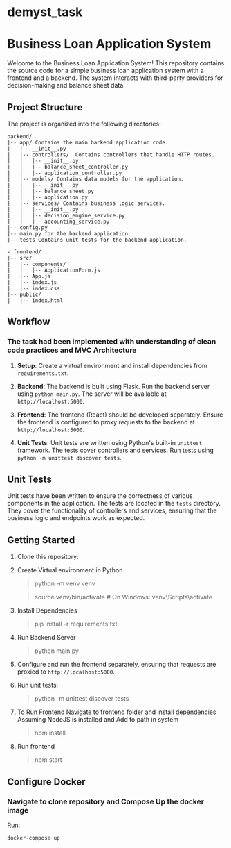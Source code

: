 # demyst_task

# Business Loan Application System

Welcome to the Business Loan Application System! This repository contains the source code for a simple business loan application system with a frontend and a backend. The system interacts with third-party providers for decision-making and balance sheet data.

## Project Structure

The project is organized into the following directories:

```
backend/
|-- app/ Contains the main backend application code.
|   |-- __init__.py
|   |-- controllers/  Contains controllers that handle HTTP routes.
|   |   |-- __init__.py
|   |   |-- balance_sheet_controller.py
|   |   |-- application_controller.py
|   |-- models/ Contains data models for the application.
|   |   |-- __init__.py
|   |   |-- balance_sheet.py
|   |   |-- application.py
|   |-- services/ Contains business logic services.
|   |   |-- __init__.py
|   |   |-- decision_engine_service.py
|   |   |-- accounting_service.py
|-- config.py
|-- main.py for the backend application.
|-- tests Contains unit tests for the backend application.
```

```
- frontend/
|-- src/
|   |-- components/
|   |   |-- ApplicationForm.js
|   |-- App.js
|   |-- index.js
|   |-- index.css
|-- public/
|   |-- index.html
```
## Workflow
### The task had been implemented with understanding of clean code practices and MVC Architecture
1. **Setup**: Create a virtual environment and install dependencies from `requirements.txt`.

2. **Backend**: The backend is built using Flask. Run the backend server using `python main.py`. The server will be available at `http://localhost:5000`.

3. **Frontend**: The frontend (React) should be developed separately. Ensure the frontend is configured to proxy requests to the backend at `http://localhost:5000`.

4. **Unit Tests**: Unit tests are written using Python's built-in `unittest` framework. The tests cover controllers and services. Run tests using `python -m unittest discover tests`.

## Unit Tests

Unit tests have been written to ensure the correctness of various components in the application. The tests are located in the `tests` directory. They cover the functionality of controllers and services, ensuring that the business logic and endpoints work as expected.

## Getting Started

1. Clone this repository:
2. Create Virtual environment in Python 
   > python -m venv venv

   > source venv/bin/activate # On Windows: venv\Scripts\activate
3. Install Dependencies
   > pip install -r requirements.txt
4. Run Backend Server
   > python main.py
5. Configure and run the frontend separately, ensuring that requests are proxied to `http://localhost:5000`.
6. Run unit tests:
   > python -m unittest discover tests
7. To Run Frontend Navigate to frontend folder and install dependencies Assuming NodeJS is installed and Add to path in system
   > npm install
8. Run frontend
   > npm start

## Configure Docker


### Navigate to clone repository and Compose Up the docker image
Run:
```
docker-compose up
```